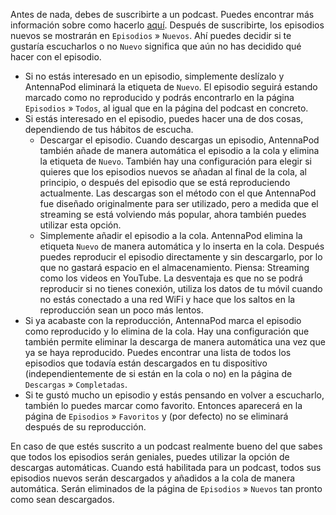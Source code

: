 Antes de nada, debes de suscribirte a un podcast. Puedes encontrar más
información sobre como hacerlo [aquí](/documentation/getting-started/subscribe).
Después de suscribirte, los episodios nuevos se mostrarán en `Episodios` »
`Nuevos`. Ahí puedes decidir si te gustaría escucharlos o no `Nuevo` significa
que aún no has decidido qué hacer con el episodio.

- Si no estás interesado en un episodio, simplemente deslízalo y AntennaPod
eliminará la etiqueta de `Nuevo`. El episodio seguirá estando marcado como no
reproducido y podrás encontrarlo en la página `Episodios` » `Todos`, al igual
que en la página del podcast en concreto.
- Si estás interesado en el episodio, puedes hacer una de dos cosas, dependiendo
de tus hábitos de escucha.
   - Descargar el episodio. Cuando descargas un episodio, AntennaPod también añade
de manera automática el episodio a la cola y elimina la etiqueta de `Nuevo`.
También hay una configuración para elegir si quieres que los episodios nuevos se
añadan al final de la cola, al principio, o después del episodio que se está
reproduciendo actualmente. Las descargas son el método con el que AntennaPod fue
diseñado originalmente para ser utilizado, pero a medida que el streaming se
está volviendo más popular, ahora también puedes utilizar esta opción.
   - Simplemente añadir el episodio a la cola. AntennaPod elimina la etiqueta
`Nuevo` de manera automática y lo inserta en la cola. Después puedes
reproducir el episodio directamente y sin descargarlo, por lo que no gastará
espacio en el almacenamiento. Piensa: Streaming como los videos en YouTube. La
desventaja es que no se podrá reproducir si no tienes conexión, utiliza los
datos de tu móvil cuando no estás conectado a una red WiFi y hace que los saltos
en la reproducción sean un poco más lentos.
- Si ya acabaste con la reproducción, AntennaPod marca el episodio como
reproducido y lo elimina de la cola. Hay una configuración que también permite
eliminar la descarga de manera automática una vez que ya se haya reproducido.
Puedes encontrar una lista de todos los episodios que todavía están descargados
en tu dispositivo (independientemente de si están en la cola o no) en la página
de `Descargas` » `Completadas`.
- Si te gustó mucho un episodio y estás pensando en volver a escucharlo, también
lo puedes marcar como favorito. Entonces aparecerá en la página de `Episodios`
» `Favoritos` y (por defecto) no se eliminará después de su reproducción.

En caso de que estés suscrito a un podcast realmente bueno del que sabes que
todos los episodios serán geniales, puedes utilizar la opción de descargas
automáticas. Cuando está habilitada para un podcast, todos sus episodios nuevos
serán descargados y añadidos a la cola de manera automática. Serán eliminados de
la página de `Episodios` » `Nuevos` tan pronto como sean descargados.
